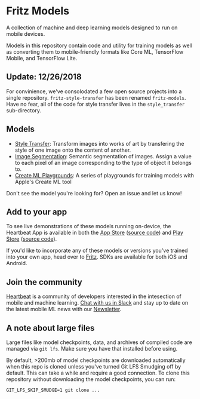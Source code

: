 # Fritz Models
A collection of machine and deep learning models designed to run on mobile devices.

Models in this repository contain code and utility for training models as well as converting them to mobile-friendly formats like Core ML, TensorFlow Mobile, and TensorFlow Lite.

## Update: 12/26/2018
For convinience, we've consolodated a few open source projects into a single repository. `fritz-style-transfer` has been renamed `fritz-models`. Have no fear, all of the code for style transfer lives in the `style_transfer` sub-directory.

## Models

* [Style Transfer](https://github.com/fritzlabs/fritz-models/tree/master/style_transfer): Transform images into works of art by transfering the style of one image onto the content of another.
* [Image Segmentation](https://github.com/fritzlabs/fritz-models/tree/master/image_segmentation): Semantic segmentation of images. Assign a value to each pixel of an image corresponding to the type of object it belongs to.
* [Create ML Playgrounds](https://github.com/fritzlabs/fritz-models/tree/master/create_ml_playgrounds): A series of playgrounds for training models with Apple's Create ML tool

Don't see the model you're looking for? Open an issue and let us know!

## Add to your app
To see live demonstrations of these models running on-device, the Heartbeat App is available in both the [App Store](https://itunes.apple.com/us/app/heartbeat-by-fritz/id1325206416?mt=8) ([source code](https://github.com/fritzlabs/heartbeat-ios)) and [Play Store](https://play.google.com/store/apps/details?id=ai.fritz.heartbeat) ([source code](https://github.com/fritzlabs/heartbeat-android)).

If you'd like to incorporate any of these models or versions you've trained into your own app, head over to [Fritz](https://fritz.ai/?utm_source=github&utm_campaign=fritz-models). SDKs are available for both iOS and Android.

## Join the community
[Heartbeat](https://heartbeat.fritz.ai/?utm_source=github&utm_campaign=fritz-models) is a community of developers interested in the intesection of mobile and machine learning. [Chat with us in Slack](https://join.slack.com/t/heartbeat-by-fritz/shared_invite/enQtMzY5OTM1MzgyODIzLTZhNTFjYmRiODU0NjZjNjJlOGRjYzI2OTIwY2M4YTBiNjM1ODU1ZmU3Y2Q2MmMzMmI2ZTIzZjQ1ZWI3NzBkZGU) and stay up to date on the latest mobile ML news with our [Newsletter](https://mobileml.us16.list-manage.com/subscribe?u=de53bead690affb8e9a21de8f&id=68acb5c0fd).

## A note about large files
Large files like model checkpoints, data, and archives of compiled code are managed via `git lfs`. Make sure you have that installed before using.

By default, >200mb of model checkpoints are downloaded automatically when this repo is cloned unless you've turned Git LFS Smudging off by default. This can take a while and require a good connection. To clone this repository without downloading the model checkpoints, you can run:

```
GIT_LFS_SKIP_SMUDGE=1 git clone ...
```
